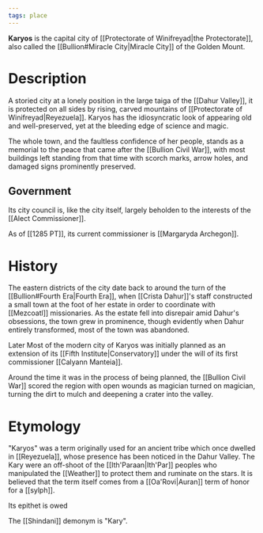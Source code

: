 ```yaml
---
tags: place
---
```

**Karyos** is the capital city of [[Protectorate of Winifreyad|the Protectorate]], also called the [[Bullion#Miracle City|Miracle City]] of the Golden Mount. 

# Description
A storied city at a lonely position in the large taiga of the [[Dahur Valley]], it is protected on all sides by rising, carved mountains of [[Protectorate of Winifreyad|Reyezuela]]. Karyos has the idiosyncratic look of appearing old and well-preserved, yet at the bleeding edge of science and magic. 

The whole town, and the faultless confidence of her people, stands as a memorial to the peace that came after the [[Bullion Civil War]], with most buildings left standing from that time with scorch marks, arrow holes, and damaged signs prominently preserved.
## Government
Its city council is, like the city itself, largely beholden to the interests of the [[Alect Commissioner]].

As of [[1285 PT]], its current commissioner is [[Margaryda Archegon]].

# History
The eastern districts of the city date back to around the turn of the [[Bullion#Fourth Era|Fourth Era]], when [[Crista Dahur]]'s staff constructed a small town at the foot of her estate in order to coordinate with [[Mezcoatl]] missionaries. As the estate fell into disrepair amid Dahur's obsessions, the town grew in prominence, though evidently when Dahur entirely transformed, most of the town was abandoned.

Later Most of the modern city of Karyos was initially planned as an extension of its [[Fifth Institute|Conservatory]] under the will of its first commissioner [[Calyann Manteia]].

Around the time it was in the process of being planned, the [[Bullion Civil War]] scored the region with open wounds as magician turned on magician, turning the dirt to mulch and deepening a crater into the valley.


# Etymology
"Karyos" was a term originally used for an ancient tribe which once dwelled in [[Reyezuela]], whose presence has been noticed in the Dahur Valley. The Kary were an off-shoot of the [[Ith'Paraan|Ith'Par]] peoples who manipulated the [[Weather]] to protect them and ruminate on the stars. It is believed that the term itself comes from a [[Oa'Rovi|Auran]] term of honor for a [[sylph]].

Its epithet is owed

The [[Shindani]] demonym is "Kary".

